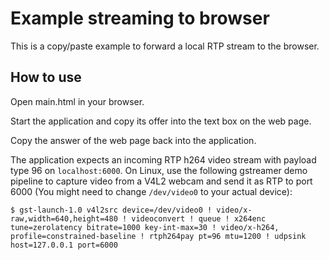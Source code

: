 # Example streaming to browser

This is a copy/paste example to forward a local RTP stream to the browser.

## How to use

Open main.html in your browser.

Start the application and copy its offer into the text box on the web page.

Copy the answer of the web page back into the application.

The application expects an incoming RTP h264 video stream with payload type 96 on `localhost:6000`. On Linux, use the following gstreamer demo pipeline to capture video from a V4L2 webcam and send it as RTP to port 6000 (You might need to change `/dev/video0` to your actual device):

```
$ gst-launch-1.0 v4l2src device=/dev/video0 ! video/x-raw,width=640,height=480 ! videoconvert ! queue ! x264enc tune=zerolatency bitrate=1000 key-int-max=30 ! video/x-h264, profile=constrained-baseline ! rtph264pay pt=96 mtu=1200 ! udpsink host=127.0.0.1 port=6000
```

